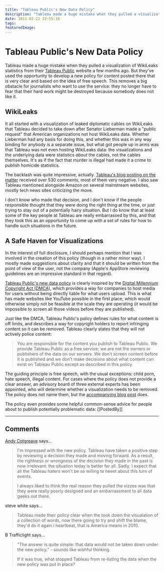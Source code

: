 ```yaml
---
title: "Tableau Public's New Data Policy"
description: "Tableau made a huge mistake when they pulled a visualization of WikiLeaks statistics from their Tableau Public website a few months ago. But they've used the opportunity to develop a new policy for content posted there that is very clear and based on the idea of free speech. This removes a big obstacle for journalists who want to use the service: they no longer have to fear that their hard work might be destroyed because somebody does not like it."
date: 2011-02-22 22:55:18
tags: 
featuredImage: 
---
```


# Tableau Public's New Data Policy

Tableau made a huge mistake when they pulled a visualization of WikiLeaks statistics from their <a href="http://www.tableausoftware.com/public/" target="_blank">Tableau Public</a> website a few months ago. But they've used the opportunity to develop a new policy for content posted there that is very clear and based on the idea of free speech. This removes a big obstacle for journalists who want to use the service: they no longer have to fear that their hard work might be destroyed because somebody does not like it.

## WikiLeaks

It all started with a visualization of leaked diplomatic cables on WikiLeaks that Tableau decided to take down after Senator Lieberman made a "public request" that American organizations not host WikiLeaks data. Whether Lieberman had any basis for doing this, and whether this was in any way binding for anybody is a separate issue, but what got people up in arms was that Tableau was not even hosting WikiLeaks data: the visualizations and the underlying data were statistics <em>about</em> the cables, not the cables themselves. It's as if the fact that murder is illegal had made it a crime to publish homicide statistics.

The backlash was quite impressive, actually. <a href="http://www.tableausoftware.com/about/blog/2010/12/why-we-removed-wikileaks-visualizations" target="_blank">Tableau's blog posting on the matter</a> received over 530 comments, most of them very negative. I also saw Tableau mentioned alongside Amazon on several mainstream websites, mostly tech news sites criticizing the move.

I don't know who made that decision, and I don't know if the people responsible thought that they were doing the right thing at the time, or just trying to stay out of a potentially hairy situation. But I do know that at least some of the key people at Tableau are really embarrassed by this, and that they took this as an opportunity to come up with a set of rules for how to handle such situations in the future.

## A Safe Haven for Visualizations

In the interest of full disclosure, I should perhaps mention that I was involved in the creation of this policy (though in a rather minor way). I mostly made suggestions about clarity and that it should be written from the point of view of the user, not the company (Apple's AppStore reviewing guidelines are an impressive standard in that regard).

<a href="http://www.tableausoftware.com/public/data-policy" target="_blank">Tableau Public's new data policy</a> is clearly inspired by the <a href="http://en.wikipedia.org/wiki/Digital_Millennium_Copyright_Act" target="_blank">Digital Millennium Copyright Act (DMCA)</a>, which provides a way for companies to host media for users without being directly liable for what users upload. This is what has made websites like YouTube possible in the first place, which would otherwise simply not be feasible at the scale they are operating (it would be impossible to screen all those videos before they are published).

Just like the DMCA, Tableau Public's policy defines rules for what content is off limits, and describes a way for copyright holders to report infringing content so it can be removed. Tableau clearly states that they will not actively police content:

>	You are responsible for the content you publish to Tableau Public. We provide Tableau Public as a free service; we are not the owners or publishers of the data on our servers. We don’t screen content before it is published and we don’t make decisions about what content can exist on Tableau Public except as described in this policy.

The guiding principle is free speech, with the usual exceptions: child porn, hate speech, illegal content. For cases where the policy does not provide a clear answer, an advisory board of three external experts has been appointed, who will determine whether a visualization needs to be removed. The policy does not name them, but the <a href="http://www.tableausoftware.com/public/blog/2011/02/new-data-policy" target="_blank">accompanying blog post</a> does.

The policy even provides some helpful common-sense advice for people about to publish potentially problematic data:
[[PostedBy]]

<aside class="comments">

---
## Comments

<a href="http://twitter.com/#!/acotgreave" rel="nofollow noopener" target="_blank">Andy Cotgreave</a> says…
>	I'm impressed with the new policy. Tableau have taken a positive step by reviewing a decision they made and moving forward. As a result, the rightness or wrongness of the decision they made in the past is now irrelevant: the situation today is better for all. Sadly, I expect that all the Tableau haters won't be so willing to tweet about this turn of events. 
>	
>	I always liked to think the real reason they pulled the vizzes was that they were really poorly designed and an embarrassment to all data geeks out there. 

steve white says…
>	Tableau made their policy clear when the took down the visualation of a collection of words, now there going to try and shift the blame, they'd do it again i heartbeat, that is America means in 2010.

B Trafficlight says…
>	"The answer is quite simple: that data would not be taken down under the new policy." - sounds like wishful thinking.
>	
>	If it was true, what stopped Tableau from re-listing the data when the new policy was put in place?

</aside>

